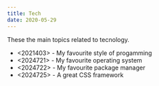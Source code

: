 ```yaml
---
title: Tech
date: 2020-05-29
---
```

These the main topics related to tecnology.

* <2021403> - My favourite style of progamming
* <2024721> - My favourite operating system
* <2024722> - My favourite package manager
* <2024725> - A great CSS framework
